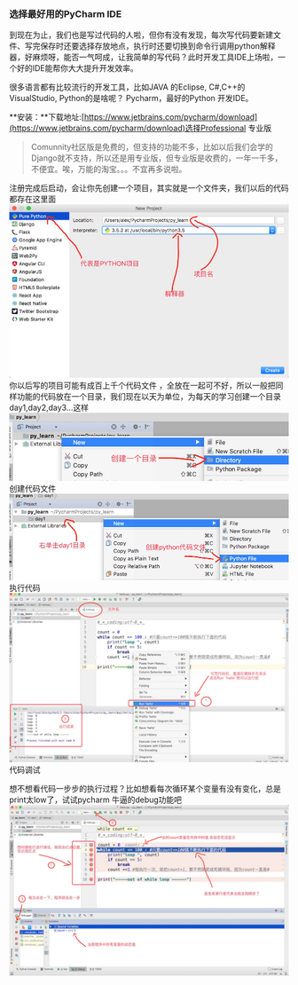 ### 选择最好用的PyCharm IDE

到现在为止，我们也是写过代码的人啦，但你有没有发现，每次写代码要新建文件、写完保存时还要选择存放地点，执行时还要切换到命令行调用python解释器，好麻烦呀，能否一气呵成，让我简单的写代码？此时开发工具IDE上场啦，一个好的IDE能帮你大大提升开发效率。

很多语言都有比较流行的开发工具，比如JAVA 的Eclipse, C\#,C++的VisualStudio, Python的是啥呢？ Pycharm，最好的Python 开发IDE。

**安装：**下载地址:[https://www.jetbrains.com/pycharm/download](https://www.jetbrains.com/pycharm/download)选择Professional 专业版

> Comunnity社区版是免费的，但支持的功能不多，比如以后我们会学的Django就不支持，所以还是用专业版，但专业版是收费的，一年一千多，不便宜。唉，万能的淘宝。。。不宜再多说啦。

注册完成后启动，会让你先创建一个项目，其实就是一个文件夹，我们以后的代码都存在这里面![](/assets/pycharm01.png)你以后写的项目可能有成百上千个代码文件 ，全放在一起可不好，所以一般把同样功能的代码放在一个目录，我们现在以天为单位，为每天的学习创建一个目录day1,day2,day3…这样![](/assets/pycharm02.png)创建代码文件![](/assets/pycharm03.png)执行代码![](/assets/pycharm04.png)代码调试

想不想看代码一步步的执行过程？比如想看每次循环某个变量有没有变化，总是print太low了，试试pycharm 牛逼的debug功能吧![](/assets/pycharm05.png)

